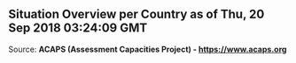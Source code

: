 ## Situation Overview per Country as of Thu, 20 Sep 2018 03:24:09 GMT

Source: **ACAPS (Assessment Capacities Project) - https://www.acaps.org**